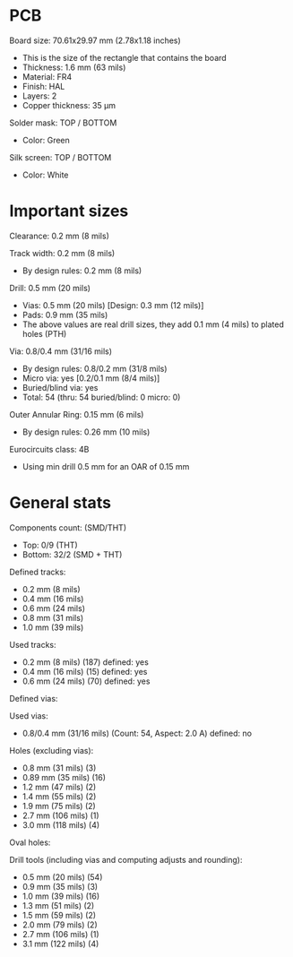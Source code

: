 # PCB

Board size: 70.61x29.97 mm (2.78x1.18 inches)

- This is the size of the rectangle that contains the board
- Thickness: 1.6 mm (63 mils)
- Material: FR4
- Finish: HAL
- Layers: 2
- Copper thickness: 35 µm

Solder mask: TOP / BOTTOM

- Color: Green

Silk screen: TOP / BOTTOM

- Color: White


# Important sizes

Clearance: 0.2 mm (8 mils)

Track width: 0.2 mm (8 mils)

- By design rules: 0.2 mm (8 mils)

Drill: 0.5 mm (20 mils)

- Vias: 0.5 mm (20 mils) [Design: 0.3 mm (12 mils)]
- Pads: 0.9 mm (35 mils)
- The above values are real drill sizes, they add 0.1 mm (4 mils) to plated holes (PTH)

Via: 0.8/0.4 mm (31/16 mils)

- By design rules: 0.8/0.2 mm (31/8 mils)
- Micro via: yes [0.2/0.1 mm (8/4 mils)]
- Buried/blind via: yes
- Total: 54 (thru: 54 buried/blind: 0 micro: 0)

Outer Annular Ring: 0.15 mm (6 mils)

- By design rules: 0.26 mm (10 mils)

Eurocircuits class: 4B
- Using min drill 0.5 mm for an OAR of 0.15 mm


# General stats

Components count: (SMD/THT)

- Top: 0/9 (THT)
- Bottom: 32/2 (SMD + THT)

Defined tracks:

- 0.2 mm (8 mils)
- 0.4 mm (16 mils)
- 0.6 mm (24 mils)
- 0.8 mm (31 mils)
- 1.0 mm (39 mils)

Used tracks:

- 0.2 mm (8 mils) (187) defined: yes
- 0.4 mm (16 mils) (15) defined: yes
- 0.6 mm (24 mils) (70) defined: yes

Defined vias:


Used vias:

- 0.8/0.4 mm (31/16 mils) (Count: 54, Aspect: 2.0 A) defined: no

Holes (excluding vias):

- 0.8 mm (31 mils) (3)
- 0.89 mm (35 mils) (16)
- 1.2 mm (47 mils) (2)
- 1.4 mm (55 mils) (2)
- 1.9 mm (75 mils) (2)
- 2.7 mm (106 mils) (1)
- 3.0 mm (118 mils) (4)

Oval holes:


Drill tools (including vias and computing adjusts and rounding):

- 0.5 mm (20 mils) (54)
- 0.9 mm (35 mils) (3)
- 1.0 mm (39 mils) (16)
- 1.3 mm (51 mils) (2)
- 1.5 mm (59 mils) (2)
- 2.0 mm (79 mils) (2)
- 2.7 mm (106 mils) (1)
- 3.1 mm (122 mils) (4)




